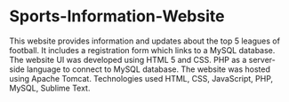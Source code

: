 # Sports-Information-Website
This website provides information and updates about the top 5 leagues of football. It includes a registration form which links to a MySQL database. The website UI was developed using HTML 5 and CSS. PHP as a server-side language to connect to MySQL database. The website was hosted using Apache Tomcat. Technologies used HTML, CSS, JavaScript, PHP, MySQL, Sublime Text.

